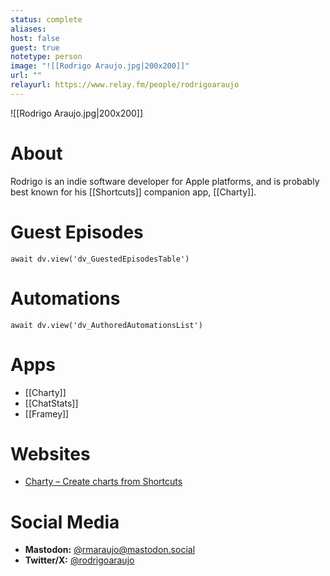 ```yaml
---
status: complete
aliases: 
host: false
guest: true
notetype: person
image: "![[Rodrigo Araujo.jpg|200x200]]"
url: ""
relayurl: https://www.relay.fm/people/rodrigoaraujo
---
```


![[Rodrigo Araujo.jpg|200x200]]

# About
Rodrigo is an indie software developer for Apple platforms, and is probably best known for his [[Shortcuts]] companion app, [[Charty]].

# Guest Episodes
```dataviewjs
await dv.view('dv_GuestedEpisodesTable')
```
# Automations
```dataviewjs
await dv.view('dv_AuthoredAutomationsList')
```

# Apps
- [[Charty]]
- [[ChatStats]]
- [[Framey]]

# Websites
- [Charty – Create charts from Shortcuts](https://chartyios.app)

# Social Media
- **Mastodon:** [@rmaraujo@mastodon.social](https://mastodon.social/@rmaraujo)
- **Twitter/X:** [@rodrigoaraujo](https://twitter.com/rodrigoaraujo)